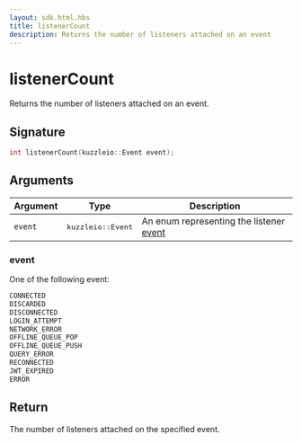 ```yaml
---
layout: sdk.html.hbs
title: listenerCount
description: Returns the number of listeners attached on an event
---
```


# listenerCount

Returns the number of listeners attached on an event.

## Signature

```cpp
int listenerCount(kuzzleio::Event event);
```

## Arguments

| Argument | Type                       | Description                                                            |
| -------- | -------------------------- | ---------------------------------------------------------------------- |
| `event`  | <pre>kuzzleio::Event</pre> | An enum representing the listener [event](/sdk-reference/cpp/1/events) |

### event

One of the following event:

```cpp
CONNECTED
DISCARDED
DISCONNECTED
LOGIN_ATTEMPT
NETWORK_ERROR
OFFLINE_QUEUE_POP
OFFLINE_QUEUE_PUSH
QUERY_ERROR
RECONNECTED
JWT_EXPIRED
ERROR
```

## Return

The number of listeners attached on the specified event.
